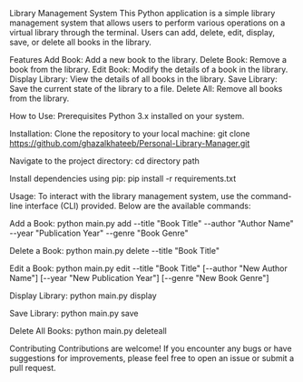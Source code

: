 Library Management System
This Python application is a simple library management system that allows users to perform various operations on a virtual library through the terminal. Users can add, delete, edit, display, save, or delete all books in the library.

Features
Add Book: Add a new book to the library.
Delete Book: Remove a book from the library.
Edit Book: Modify the details of a book in the library.
Display Library: View the details of all books in the library.
Save Library: Save the current state of the library to a file.
Delete All: Remove all books from the library.

How to Use:
Prerequisites
Python 3.x installed on your system.

Installation:
Clone the repository to your local machine:
git clone https://github.com/ghazalkhateeb/Personal-Library-Manager.git


Navigate to the project directory:
cd directory path

Install dependencies using pip:
pip install -r requirements.txt


Usage:
To interact with the library management system, use the command-line interface (CLI) provided. Below are the available commands:

Add a Book:
python main.py add --title "Book Title" --author "Author Name" --year "Publication Year" --genre "Book Genre" 

Delete a Book:
python main.py delete --title "Book Title"


Edit a Book:
python main.py edit --title "Book Title" [--author "New Author Name"] [--year "New Publication Year"] [--genre "New Book Genre"]

Display Library:
python main.py display

Save Library:
python main.py save

Delete All Books:
python main.py deleteall

Contributing
Contributions are welcome! If you encounter any bugs or have suggestions for improvements, please feel free to open an issue or submit a pull request.



